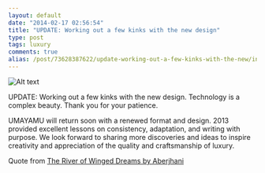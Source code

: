 ```yaml
---
layout: default
date: "2014-02-17 02:56:54"
title: "UPDATE: Working out a few kinks with the new design"
type: post
tags: luxury
comments: true
alias: /post/73628387622/update-working-out-a-few-kinks-with-the-new/index.html
---
```

![Alt text](http://imageshack.com/a/img593/1913/mzfp.jpg)

UPDATE: Working out a few kinks with the new design. Technology is a complex beauty. Thank you for your patience.

UMAYAMU will return soon with a renewed format and design. 2013 provided excellent lessons on consistency, adaptation, and writing with purpose. We look forward to sharing more discoveries and ideas to inspire creativity and appreciation of the quality and craftsmanship of luxury.

Quote from [The River of Winged Dreams by Aberjhani][1]

[1]: http://bit.ly/1avX8y1